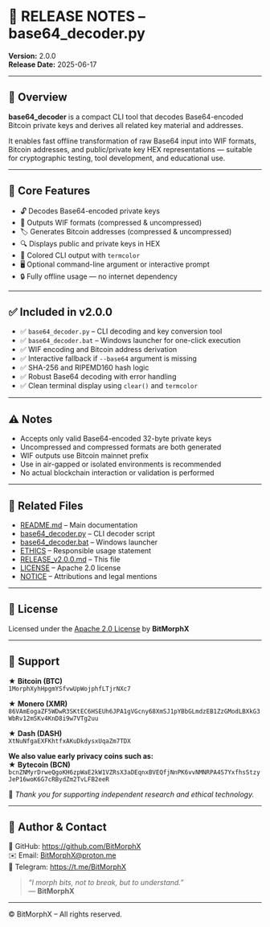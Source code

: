 # 📎 RELEASE NOTES – base64_decoder.py  
**Version:** 2.0.0  
**Release Date:** 2025-06-17

---

## 🚀 Overview

**base64_decoder** is a compact CLI tool that decodes Base64-encoded Bitcoin private keys and derives all related key material and addresses.

It enables fast offline transformation of raw Base64 input into WIF formats, Bitcoin addresses, and public/private key HEX representations — suitable for cryptographic testing, tool development, and educational use.

---

## 🔧 Core Features

- 🔓 Decodes Base64-encoded private keys  
- 🔑 Outputs WIF formats (compressed & uncompressed)  
- 🏷️ Generates Bitcoin addresses (compressed & uncompressed)  
- 🔍 Displays public and private keys in HEX  
- 🎨 Colored CLI output with `termcolor`  
- 🖥️ Optional command-line argument or interactive prompt  
- 🔒 Fully offline usage — no internet dependency

---

## ✅ Included in v2.0.0

- ✅ `base64_decoder.py` – CLI decoding and key conversion tool  
- ✅ `base64_decoder.bat` – Windows launcher for one-click execution  
- ✅ WIF encoding and Bitcoin address derivation  
- ✅ Interactive fallback if `--base64` argument is missing  
- ✅ SHA-256 and RIPEMD160 hash logic  
- ✅ Robust Base64 decoding with error handling  
- ✅ Clean terminal display using `clear()` and `termcolor`

---

## ⚠️ Notes

- Accepts only valid Base64-encoded 32-byte private keys  
- Uncompressed and compressed formats are both generated  
- WIF outputs use Bitcoin mainnet prefix  
- Use in air-gapped or isolated environments is recommended  
- No actual blockchain interaction or validation is performed

---

## 📌 Related Files

- [README.md](./README.md) – Main documentation  
- [base64_decoder.py](./base64_decoder.py) – CLI decoder script  
- [base64_decoder.bat](./base64_decoder.bat) – Windows launcher  
- [ETHICS](./ETHICS.md) – Responsible usage statement  
- [RELEASE_v2.0.0.md](./RELEASE_v2.0.0.md) – This file  
- [LICENSE](./LICENSE) – Apache 2.0 license  
- [NOTICE](./NOTICE) – Attributions and legal mentions

---

## 📜 License  
Licensed under the [Apache 2.0 License](./LICENSE) by **BitMorphX**

---

## 🍱 Support

★ **Bitcoin (BTC)**  
`1MorphXyhHpgmYSfvwUpWojphfLTjrNXc7`

★ **Monero (XMR)**  
`86VAmEogaZF5WDwR3SKtEC6HSEUh6JPA1gVGcny68XmSJ1pYBbGLmdzEB1ZzGModLBXkG3WbRv12mSKv4KnD8i9w7VTg2uu`

★ **Dash (DASH)**  
`XtNuNfgaEXFKhtfxAKuDkdysxUqaZm7TDX`

**We also value early privacy coins such as:**  
★ **Bytecoin (BCN)**  
`bcnZNMyrDrweQgoKH6zpWaE2kW1VZRsX3aDEqnxBVEQfjNnPK6vvNMNRPA4S7YxfhsStzyJeP16woK6G7cRBydZm2TvLFB2eeR`

🙏 *Thank you for supporting independent research and ethical technology.*

---

## 👤 Author & Contact

🔗 GitHub: https://github.com/BitMorphX  
✉️ Email: BitMorphX@proton.me  
💬 Telegram: https://t.me/BitMorphX

> _“I morph bits, not to break, but to understand.”_  
> — **BitMorphX**

---

© BitMorphX – All rights reserved.